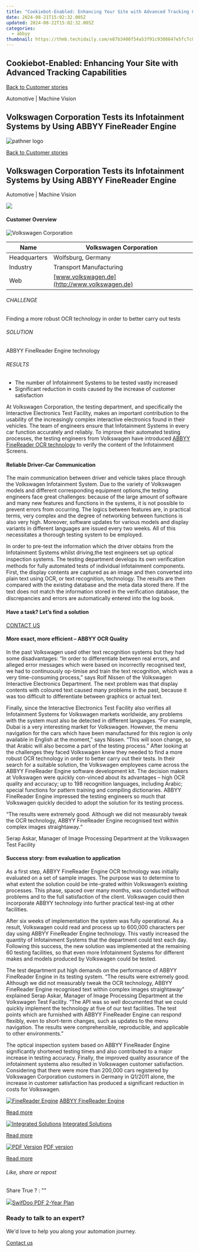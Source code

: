 ```yaml
---
title: "Cookiebot-Enabled: Enhancing Your Site with Advanced Tracking Capabilities"
date: 2024-08-21T15:02:32.005Z
updated: 2024-08-22T15:02:32.005Z
categories:
  - abbyy
thumbnail: https://thmb.techidaily.com/e87b3408f54a53f91c9308647e5fc7c06d24ab266fe9e1d96c042582b4eeaa37.jpg
---
```


## Cookiebot-Enabled: Enhancing Your Site with Advanced Tracking Capabilities

[Back to Customer stories](https://tools.techidaily.com/abbyy/products/)

Automotive | Machine Vision

## Volkswagen Corporation Tests its Infotainment Systems by Using ABBYY FineReader Engine

![pathner logo](https://content.abbyy.com/-/media/project/abbyy/abbyy/logos-white/abbyy.png?h=40&iar=0&w=120)

[Back to Customer stories](https://tools.techidaily.com/abbyy/products/)

## Volkswagen Corporation Tests its Infotainment Systems by Using ABBYY FineReader Engine

Automotive | Machine Vision 

![](https://static1.abbyy.com/abbyycommedia/14844/cs-vw-556x303.jpg) 

#### Customer Overview

![Volkswagen Corporation](https://static2.abbyy.com/abbyycommedia/1003/vw_155x80.gif) 

| Name         | Volkswagen Corporation                        |
| ------------ | --------------------------------------------- |
| Headquarters | Wolfsburg, Germany                            |
| Industry     | Transport Manufacturing                       |
| Web          | [www.volkswagen.de](http://www.volkswagen.de) |

###### CHALLENGE

Finding a more robust OCR technology in order to better carry out tests

###### SOLUTION

ABBYY FineReader Engine technology

###### RESULTS

* The number of Infotainment Systems to be tested vastly increased
* Significant reduction in costs caused by the increase of customer satisfaction

At Volkswagen Corporation, the testing department, and specifically the Interactive Electronics Test Facility, makes an important contribution to the usability of the increasingly complex interactive electronics found in their vehicles. The team of engineers ensure that Infotainment Systems in every car function accurately and reliably. To improve their automated testing processes, the testing engineers from Volkswagen have introduced [ABBYY FineReader OCR technology](https://tools.techidaily.com/abbyy/products/) to verify the content of the Infotainment Screens.

#### Reliable Driver-Car Communication

The main communication between driver and vehicle takes place through the Volkswagen Infotainment System. Due to the variety of Volkswagen models and different corresponding equipment options,the testing engineers face great challenges: because of the large amount of software and many new features and functions in the systems, it is not possible to prevent errors from occurring. The logics between features are, in practical terms, very complex and the degree of networking between functions is also very high. Moreover, software updates for various models and display variants in different languages are issued every two weeks. All of this necessitates a thorough testing system to be employed.

In order to pre-test the information which the driver obtains from the Infotainment Systems whilst driving,the test engineers set up optical inspection systems. The testing department develops its own veriﬁcation methods for fully automated tests of individual infotainment components. First, the display contents are captured as an image and then converted into plain text using OCR, or text recognition, technology. The results are then compared with the existing database and the meta data stored there. If the text does not match the information stored in the veriﬁcation database, the discrepancies and errors are automatically entered into the log book.

#### Have a task? Let’s find a solution

[CONTACT US](https://tools.techidaily.com/abbyy/products/) 

#### More exact, more efficient – ABBYY OCR Quality

In the past Volkswagen used other text recognition systems but they had some disadvantages: “In order to differentiate between real errors, and alleged error messages which were based on incorrectly recognised text, we had to continuously op-timise and train the text recognition, which was a very time-consuming process,” says Rolf Nissen of the Volkswagen Interactive Electronics Department. The next problem was that display contents with coloured text caused many problems in the past, because it was too difficult to differentiate between graphics or actual text.

Finally, since the Interactive Electronics Test Facility also verifies all Infotainment Systems for Volkswagen markets worldwide, any problems with the system must also be detected in different languages. “For example, Dubai is a very interesting market for Volkswagen. However, the menu navigation for the cars which have been manufactured for this region is only available in English at the moment," says Nissen. “This will soon change, so that Arabic will also become a part of the testing process.” After looking at the challenges they faced Volkswagen knew they needed to find a more robust OCR technology in order to better carry out their tests. In their search for a suitable solution, the Volkswagen employees came across the ABBYY FineReader Engine software development kit. The decision makers at Volkswagen were quickly con-vinced about its advantages – high OCR quality and accuracy; up to 198 recognition languages, including Arabic; special functions for pattern training and compiling dictionaries. ABBYY FineReader Engine impressed the testing engineers so much that Volkswagen quickly decided to adopt the solution for its testing process.

 “The results were extremely good. Although we did not measurably tweak the OCR technology, ABBYY FineReader Engine recognised text within complex images straightaway.“

 Serap Askar, Manager of Image Processing Department at the Volkswagen Test Facility

#### Success story: from evaluation to application

As a first step, ABBYY FineReader Engine OCR technology was initially evaluated on a set of sample images. The purpose was to determine to what extent the solution could be inte-grated within Volkswagen’s existing processes. This phase, spaced over many months, was conducted without problems and to the full satisfaction of the client. Volkswagen could then incorporate ABBYY technology into further practical test-ing at other facilities.

After six weeks of implementation the system was fully operational. As a result, Volkswagen could read and process up to 600,000 characters per day using ABBYY FineReader Engine technology. This vastly increased the quantity of Infotainment Systems that the department could test each day. Following this success, the new solution was implemented at the remaining 60 testing facilities, so that even more Infotainment Systems for different makes and models produced by Volkswagen could be tested.

The test department put high demands on the performance of ABBYY FineReader Engine in its testing system. “The results were extremely good. Although we did not measurably tweak the OCR technology, ABBYY FineReader Engine recognised text within complex images straightaway” explained Serap Askar, Manager of Image Processing Department at the Volkswagen Test Facility. “The API was so well documented that we could quickly implement the technology at five of our test facilities. The test points which are furnished with ABBYY FineReader Engine can respond flexibly, even to short-term changes, such as updates to the menu navigation. The results were comprehensible, reproducible, and applicable to other environments.”

The optical inspection system based on ABBYY FineReader Engine significantly shortened testing times and also contributed to a major increase in testing accuracy. Finally, the improved quality assurance of the infotainment systems also resulted in Volkswagen customer satisfaction. Considering that there were more than 200,000 cars registered by Volkswagen Corporation customers in Germany in Q1/2011 alone, the increase in customer satisfaction has produced a significant reduction in costs for Volkswagen.

[![FineReader Engine](https://static2.abbyy.com/abbyycommedia/14346/3-finereader-engine.jpg)](https://tools.techidaily.com/abbyy/products/) [ABBYY FineReader Engine](https://tools.techidaily.com/abbyy/products/) 

[Read more](https://tools.techidaily.com/abbyy/products/) 

[![Integrated Solutions](https://static2.abbyy.com/abbyycommedia/14367/17-sap.jpg)](https://tools.techidaily.com/abbyy/products/) [Integrated Solutions](https://tools.techidaily.com/abbyy/products/) 

[Read more](https://tools.techidaily.com/abbyy/products/) 

[![PDF Version](https://static2.abbyy.com/abbyycommedia/14843/cs-vw-360x162.jpg)](https://static5.abbyy.com/abbyycommedia/7362/case-study-vw-automotive-en.pdf "PDF version") [PDF version](https://static5.abbyy.com/abbyycommedia/7362/case-study-vw-automotive-en.pdf "PDF version") 

[Read more](https://static5.abbyy.com/abbyycommedia/7362/case-study-vw-automotive-en.pdf "PDF version") 

###### Like, share or repost

Share  True ?  : "" 

<!-- affiliate ads begin -->
<a href="https://purchase.swifdoo.com/order/checkout.php?PRODS=40002580&QTY=1&AFFILIATE=108875&CART=1"><img src="https://secure.avangate.com/images/merchant/8b932759a5a04ddb34bf79e3f9072e4b/products/3_Product%20box%20white-1024x1024.png" border="0">SwifDoo PDF 2-Year Plan</a>
<!-- affiliate ads end -->
### Ready to talk to an expert?

We'd love to help you along your automation journey.

[Contact us](https://tools.techidaily.com/abbyy/products/)

<ins class="adsbygoogle"
     style="display:block"
     data-ad-format="autorelaxed"
     data-ad-client="ca-pub-7571918770474297"
     data-ad-slot="1223367746"></ins>



<ins class="adsbygoogle"
     style="display:block"
     data-ad-client="ca-pub-7571918770474297"
     data-ad-slot="8358498916"
     data-ad-format="auto"
     data-full-width-responsive="true"></ins>
